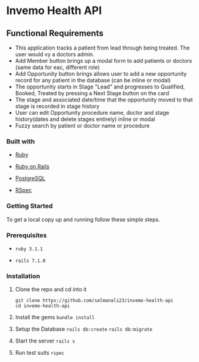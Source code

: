 
# Invemo Health API

## Functional Requirements


* This application tracks a patient from lead through being treated. The user would vy a doctors admin.
*  Add Member button brings up a modal form to add patients or doctors (same data for eac, different role)
* Add Opportunity button brings allows user to add a new opportunity record for any patient in the database (can be inline or modal)
* The opportunity starts in Stage "Lead" and progresses to Qualified, Booked, Treated by pressing a Next Stage button on the card
* The stage and associated date/time that the opportunity moved to that stage is recorded in stage history
* User can edit Opportunity procedure name, doctor and stage history(dates and delete stages entirely) inline or modal
* Fuzzy search by patient or doctor name or procedure

### Built with


* [Ruby](https://www.ruby-lang.org/en/)

* [Ruby on Rails](https://rubyonrails.org/)

* [PostgreSQL](https://www.postgresql.org/)

* [RSpec](https://github.com/rspec/rspec-rails)

### Getting Started

To get a local copy up and running follow these simple steps.

### Prerequisites

*  `ruby 3.1.1`

*  `rails 7.1.0`

### Installation

1. Clone the repo and cd into it
	```
	git clone https://github.com/salmanali23/invemo-health-api
	cd invemo-health-api
	```
2. Install the gems
	`bundle install`

3. Setup the Database
	`rails db:create`
  `rails db:migrate`

4. Start the server
	`rails s`

5. Run test suits
	`rspec`
###